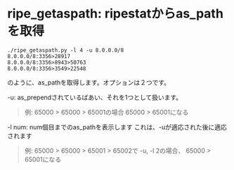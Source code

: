 
ripe_getaspath: ripestatからas_pathを取得
==
```
./ripe_getaspath.py -l 4 -u 8.0.0.0/8
8.0.0.0/8:3356>28917
8.0.0.0/8:3356>8943>50763
8.0.0.0/8:3356>3549>22548
```

のように、as_pathを取得します。オプションは２つです。

-u: as_prependされているばあい、それを1つとして扱います。

> 例: 65000 > 65000 > 65001の場合
> 65000 > 65001になる

-l num: num個目までのas_pathを表示します
これは、-uが適応された後に適応されます
> 例: 65000 > 65000 > 65001 > 65002で -u, -l 2の場合、
> 65000 > 65001になる


